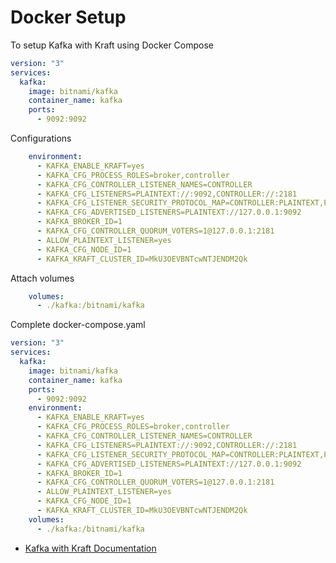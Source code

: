 # Docker Setup

To setup Kafka with Kraft using Docker Compose

```yaml
version: "3"
services:
  kafka:
    image: bitnami/kafka
    container_name: kafka
    ports:
      - 9092:9092
```

Configurations

```yaml
    environment:
      - KAFKA_ENABLE_KRAFT=yes
      - KAFKA_CFG_PROCESS_ROLES=broker,controller
      - KAFKA_CFG_CONTROLLER_LISTENER_NAMES=CONTROLLER
      - KAFKA_CFG_LISTENERS=PLAINTEXT://:9092,CONTROLLER://:2181
      - KAFKA_CFG_LISTENER_SECURITY_PROTOCOL_MAP=CONTROLLER:PLAINTEXT,PLAINTEXT:PLAINTEXT
      - KAFKA_CFG_ADVERTISED_LISTENERS=PLAINTEXT://127.0.0.1:9092
      - KAFKA_BROKER_ID=1
      - KAFKA_CFG_CONTROLLER_QUORUM_VOTERS=1@127.0.0.1:2181
      - ALLOW_PLAINTEXT_LISTENER=yes
      - KAFKA_CFG_NODE_ID=1
      - KAFKA_KRAFT_CLUSTER_ID=MkU3OEVBNTcwNTJENDM2Qk
```

Attach volumes

```yaml
    volumes:
      - ./kafka:/bitnami/kafka
```

Complete docker-compose.yaml

```yaml
version: "3"
services:
  kafka:
    image: bitnami/kafka
    container_name: kafka
    ports:
      - 9092:9092
    environment:
      - KAFKA_ENABLE_KRAFT=yes
      - KAFKA_CFG_PROCESS_ROLES=broker,controller
      - KAFKA_CFG_CONTROLLER_LISTENER_NAMES=CONTROLLER
      - KAFKA_CFG_LISTENERS=PLAINTEXT://:9092,CONTROLLER://:2181
      - KAFKA_CFG_LISTENER_SECURITY_PROTOCOL_MAP=CONTROLLER:PLAINTEXT,PLAINTEXT:PLAINTEXT
      - KAFKA_CFG_ADVERTISED_LISTENERS=PLAINTEXT://127.0.0.1:9092
      - KAFKA_BROKER_ID=1
      - KAFKA_CFG_CONTROLLER_QUORUM_VOTERS=1@127.0.0.1:2181
      - ALLOW_PLAINTEXT_LISTENER=yes
      - KAFKA_CFG_NODE_ID=1
      - KAFKA_KRAFT_CLUSTER_ID=MkU3OEVBNTcwNTJENDM2Qk
    volumes:
      - ./kafka:/bitnami/kafka
```

- [Kafka with Kraft Documentation](https://kafka.apache.org/documentation/#kraft)
